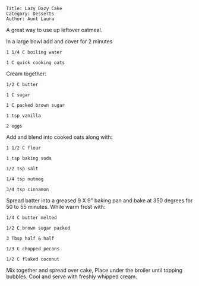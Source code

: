 ~~~ recipe-info
Title: Lazy Dazy Cake
Category: Desserts
Author: Aunt Laura
~~~

A great way to use up leftover oatmeal.

In a large bowl add and cover for 2 minutes

~~~ recipe-ingredients
1 1/4 C boiling water

1 C quick cooking oats
~~~

Cream together:

~~~ recipe-ingredients
1/2 C butter

1 C sugar

1 C packed brown sugar

1 tsp vanilla

2 eggs
~~~

Add and blend into cooked oats along with:

~~~ recipe-ingredients
1 1/2 C flour

1 tsp baking soda

1/2 tsp salt

1/4 tsp nutmeg

3/4 tsp cinnamon
~~~

Spread batter into a greased 9 X 9" baking pan and bake at 350 degrees for 50 to 55 minutes. While
warm frost with:

~~~ recipe-ingredients
1/4 C butter melted

1/2 C brown sugar packed

3 Tbsp half & half

1/3 C chopped pecans

1/2 C flaked coconut
~~~

Mix together and spread over cake, Place under the broiler until topping bubbles. Cool and serve
with freshly whipped cream.
